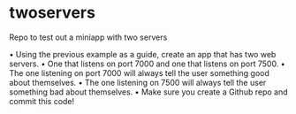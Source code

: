 # twoservers
Repo to test out a miniapp with two servers

•	Using the previous example as a guide, create an app that has two web servers.
•	One that listens on port 7000 and one that listens on port 7500.
•	The one listening on port 7000 will always tell the user something good about themselves.
•	The one listening on 7500 will always tell the user something bad about themselves.
•	Make sure you create a Github repo and commit this code!
